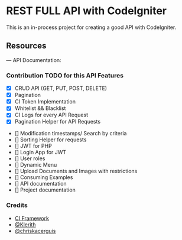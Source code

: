 # REST FULL API with CodeIgniter

This is an in-process project for creating a good API with CodeIgniter.

## Resources
— API Documentation: 

### Contribution TODO for this API Features

- [x] CRUD API (GET, PUT, POST, DELETE)
- [x] Pagination
- [x] CI Token Implementation
- [x] Whitelist && Blacklist
- [x] CI Logs for every API Request
- [x] Pagination Helper for API Requests
- [] Modification timestamps/ Search by criteria
- [] Sorting Helper for requests
- [] JWT for PHP
- [] Login App for JWT
- [] User roles
- [] Dynamic Menu
- [] Upload Documents and Images with restrictions
- [] Consuming Examples
- [] API documentation
- [] Project documentation

### Credits
* [CI Framework](https://codeigniter.com/)
* [@Klerith](https://github.com/Klerith)
* [@chriskacerguis](https://github.com/chriskacerguis/codeigniter-restserver)
